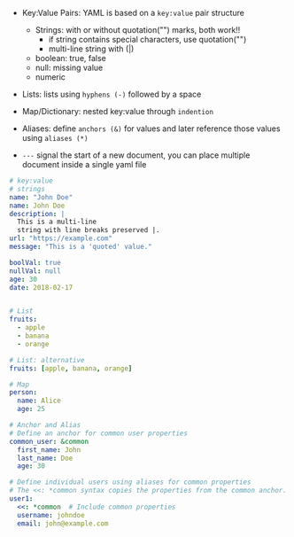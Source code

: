 - Key:Value Pairs: YAML is based on a `key:value` pair structure

  - Strings: with or without quotation("") marks, both work!!
    - if string contains special characters, use quotation("")
    - multi-line string with (|)
  - boolean: true, false
  - null: missing value
  - numeric

- Lists: lists using `hyphens (-)` followed by a space
- Map/Dictionary: nested key:value through `indention`

- Aliases: define `anchors (&)` for values and later reference those values using `aliases (*)`

- `---` signal the start of a new document, you can place multiple document inside a single yaml file

```yaml
# key:value
# strings
name: "John Doe"
name: John Doe
description: |
  This is a multi-line
  string with line breaks preserved |.
url: "https://example.com"
message: "This is a 'quoted' value."

boolVal: true
nullVal: null
age: 30
date: 2018-02-17


# List
fruits:
  - apple
  - banana
  - orange

# List: alternative
fruits: [apple, banana, orange]

# Map
person:
  name: Alice
  age: 25

# Anchor and Alias
# Define an anchor for common user properties
common_user: &common
  first_name: John
  last_name: Doe
  age: 30

# Define individual users using aliases for common properties
# The <<: *common syntax copies the properties from the common anchor.
user1:
  <<: *common  # Include common properties
  username: johndoe
  email: john@example.com
```
